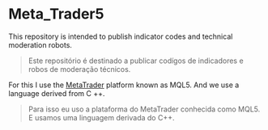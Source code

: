 # Meta_Trader5
 This repository is intended to publish indicator codes and technical moderation robots.
>Este repositório é destinado a publicar codígos de indicadores e robos de moderação técnicos.

For this I use the [MetaTrader](https://www.metatrader5.com/) platform known as MQL5. And we use a language derived from C ++.
>Para isso eu uso a plataforma do MetaTrader conhecida como MQL5. E usamos uma linguagem derivada do C++.





